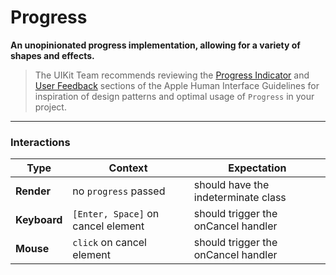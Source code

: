 # Progress
__An unopinionated progress implementation, allowing for a variety of shapes and effects.__

> The UIKit Team recommends reviewing the [Progress Indicator](https://developer.apple.com/library/mac/documentation/UserExperience/Conceptual/OSXHIGuidelines/ControlsIndicators.html#//apple_ref/doc/uid/20000957-CH50-SW2) and [User Feedback](https://developer.apple.com/library/mac/documentation/UserExperience/Conceptual/OSXHIGuidelines/Feedback.html#//apple_ref/doc/uid/20000957-CH9-SW1) sections of the Apple Human Interface Guidelines for inspiration of design patterns and optimal usage of `Progress` in your project.

---

### Interactions

Type | Context | Expectation
---- | ------- | -----------
__Render__ | no `progress` passed | should have the indeterminate class
__Keyboard__ | `[Enter, Space]` on cancel element | should trigger the onCancel handler
__Mouse__ | `click` on cancel element | should trigger the onCancel handler
